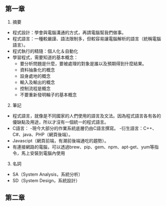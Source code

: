 ## 第一章
1. 摘要
+ 程式設計：學會與電腦溝通的方式，再請電腦幫我們做事。
+ 程式語言：一種較嚴謹、語法限制多，但較容易讓電腦解析的語言（統稱電腦語言）。
+ 程式執行的精隨：個人化＆自動化
+ 學習程式，需要知道的基本概念：
    - 要分析問題是什麼，要被處理的對象是誰以及預期得到什麼結果。
    - 資料抽象化的概念
    - 設身處地的概念
    - 輸入及輸出的概念
    - 控制流程是概念
    - 不要重新發明輪子的基本概念
2. 筆記
+ 程式語言，就像是不同國家的人們使用的語言及文法。因為程式語言各有各的優缺點及用途，所以才沒有一個統一的程式語言。
+ C語言：
    -現今大部分的作業系統底層仍由C語言撰寫。
    -衍生語言：C++、C#、java、PHP（網頁後端）。
+ Javascipt（網頁前端，有潮前後端通吃的趨勢）。
+ 有連接網路的電腦，可以透過brew、pip、gem、npm、apt-get、yum等指令，馬上安裝到電腦內使用
3. 名詞
+ SA（System Analysis，系統分析）
+ SD（System Design，系統設計）

## 第二章